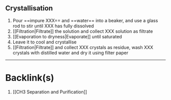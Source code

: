 ## Crystallisation
1. Pour ==impure XXX== and ==water== into a beaker, and use a glass rod to stir until XXX has fully dissolved
2. [[Filtration|Filtrate]] the solution and collect XXX solution as filtrate
3. [[Evaporation to dryness|Evaporate]] until saturated
4. Leave it to cool and crystallise
5. [[Filtration|Filtrate]] and collect XXX crystals as residue, wash XXX crystals with distilled water and dry it using filter paper

---
# Backlink(s)
1. [[CH3 Separation and Purification]]